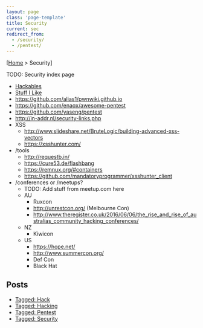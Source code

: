 ```yaml
---
layout: page
class: 'page-template'
title: Security
current: sec
redirect_from:
  - /security/
  - /pentest/
---
```


[[Home](/) > Security]

TODO: Security index page

* [Hackables](hackables/)
* [Stuff I Like](stuff-i-like/)
* https://github.com/alias1/pwnwiki.github.io
* https://github.com/enaqx/awesome-pentest
* https://github.com/yaseng/pentest
* http://in-addr.nl/security-links.php
* XSS
  * http://www.slideshare.net/BruteLogic/building-advanced-xss-vectors
  * https://xsshunter.com/
* /tools
  * http://requestb.in/
  * https://cure53.de/flashbang
  * https://remnux.org/#containers
  * https://github.com/mandatoryprogrammer/xsshunter_client
* /conferences or /meetups?
  * TODO: Add stuff from meetup.com here
  * AU
    * Ruxcon
    * http://unrestcon.org/ (Melbourne Con)
    * http://www.theregister.co.uk/2016/06/06/the_rise_and_rise_of_australias_community_hacking_conferences/
  * NZ
    * Kiwicon
  * US
    * https://hope.net/
    * http://www.summercon.org/
    * Def Con
    * Black Hat

## Posts

* [Tagged: Hack](/tag/hack/)
* [Tagged: Hacking](/tag/hacking/)
* [Tagged: Pentest](/tag/pentest/)
* [Tagged: Security](/tag/security/)
